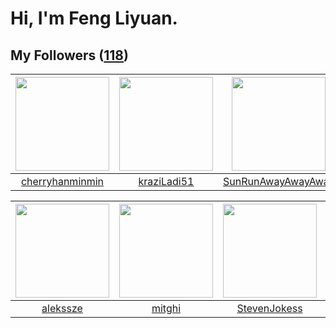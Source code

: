 # Hi, I'm Feng Liyuan.

## My Followers ([118](https://github.com/SunRunAway?tab=followers))

| <img src="https://avatars.githubusercontent.com/u/83270523?v=4" width="150" height="150" /> | <img src="https://avatars.githubusercontent.com/u/120910584?v=4" width="150" height="150" /> | <img src="https://avatars.githubusercontent.com/u/51537937?v=4" width="150" height="150" /> | <img src="https://avatars.githubusercontent.com/u/46620760?v=4" width="150" height="150" /> |
| :-----------------------------------------------------------------------------------------: | :------------------------------------------------------------------------------------------: | :-----------------------------------------------------------------------------------------: | :-----------------------------------------------------------------------------------------: |
|                    [cherryhanminmin](https://github.com/cherryhanminmin)                    |                         [kraziLadi51](https://github.com/kraziLadi51)                        |                 [SunRunAwayAwayAway](https://github.com/SunRunAwayAwayAway)                 |                           [a9QrX3Lu](https://github.com/a9QrX3Lu)                           |

| <img src="https://avatars.githubusercontent.com/u/65283311?v=4" width="150" height="150" /> | <img src="https://avatars.githubusercontent.com/u/55898975?v=4" width="150" height="150" /> | <img src="https://avatars.githubusercontent.com/u/71307974?v=4" width="150" height="150" /> | <img src="https://avatars.githubusercontent.com/u/58126365?v=4" width="150" height="150" /> |
| :-----------------------------------------------------------------------------------------: | :-----------------------------------------------------------------------------------------: | :-----------------------------------------------------------------------------------------: | :-----------------------------------------------------------------------------------------: |
|                           [alekssze](https://github.com/alekssze)                           |                             [mitghi](https://github.com/mitghi)                             |                       [StevenJokess](https://github.com/StevenJokess)                       |                       [kellyraymond](https://github.com/kellyraymond)                       |